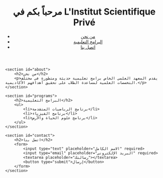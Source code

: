 <!DOCTYPE html>
<html lang="ar">
<head>
    <meta charset="UTF-8">
    <meta name="viewport" content="width=device-width, initial-scale=1.0">
    <title>L'Institut Scientifique Privé</title>
    <link rel="stylesheet" href="style.css">
</head>
<body>
    <header>
        <h1>مرحباً بكم في L'Institut Scientifique Privé</h1>
        <nav>
            <ul>
                <li><a href="#about">من نحن</a></li>
                <li><a href="#programs">البرامج التعليمية</a></li>
                <li><a href="#contact">اتصل بنا</a></li>
            </ul>
        </nav>
    </header>

    <section id="about">
        <h2>من نحن</h2>
        <p>يقدم المعهد العلمي الخاص برامج تعليمية حديثة ومتطورة في مختلف التخصصات العلمية لمساعدة الطلاب على تحقيق أهدافهم الأكاديمية.</p>
    </section>

    <section id="programs">
        <h2>البرامج التعليمية</h2>
        <ul>
            <li>برنامج الرياضيات المتقدمة</li>
            <li>برنامج الفيزياء</li>
            <li>برنامج علوم الحياة والأرض</li>
        </ul>
    </section>

    <section id="contact">
        <h2>اتصل بنا</h2>
        <form>
            <input type="text" placeholder="الاسم الكامل" required>
            <input type="email" placeholder="البريد الإلكتروني" required>
            <textarea placeholder="رسالتك"></textarea>
            <button type="submit">إرسال</button>
        </form>
    </section>
</body>
</html>

